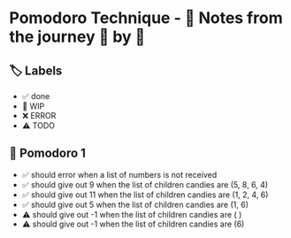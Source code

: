 # Pomodoro Technique - 📝 Notes from the journey 🍅 by 🍅


## 🏷️ Labels

- ✅ done
- 🚧 WIP
- ❌ ERROR
- ⚠ TODO

## 🍅 Pomodoro 1

- ✅ should error when a list of numbers is not received
- ✅ should give out  9 when the list of children candies are (5, 8, 6, 4)
- ✅ should give out 11 when the list of children candies are (1, 2, 4, 6)
- ✅ should give out  5 when the list of children candies are (1, 6)      
- ⚠ should give out -1 when the list of children candies are ( )         
- ⚠ should give out -1 when the list of children candies are (6)         
